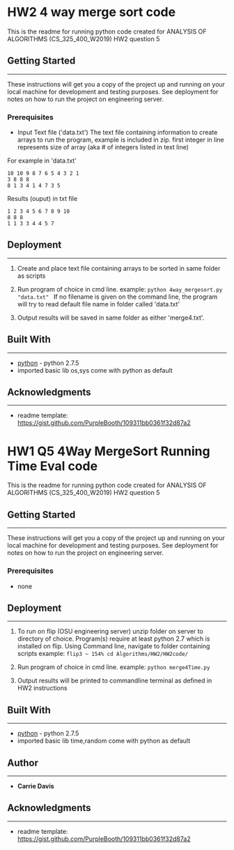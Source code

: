 # HW2 4 way merge sort code 

This is the readme for running python code created for ANALYSIS OF ALGORITHMS (CS_325_400_W2019) HW2 question 5

## Getting Started
---
These instructions will get you a copy of the project up and running on your local machine for development and testing purposes. See deployment for notes on how to run the project on engineering server.

### Prerequisites

- Input Text file ('data.txt') The text file containing information to create arrays to run the program, example is included in zip.
first integer in line represents size of array (aka # of integers listed in text line) 

For example in 'data.txt'
```
10 10 9 8 7 6 5 4 3 2 1
3 8 8 8
8 1 3 4 1 4 7 3 5
```
Results (ouput) in txt file
```
1 2 3 4 5 6 7 8 9 10
8 8 8
1 1 3 3 4 4 5 7
```
## Deployment
----

1) Create and place text file containing arrays to be sorted in same folder as scripts

2) Run program of choice in cmd line. example:  `python 4way_mergesort.py "data.txt" `
If no filename is given on the command line, the program will try to read default file name in folder called 'data.txt'

3) Output results will be saved in same folder as either 'merge4.txt'.   

## Built With
---
* [python](https://docs.python.org/) - python 2.7.5
* imported basic lib os,sys come with python as default

## Acknowledgments
---
* readme template: https://gist.github.com/PurpleBooth/109311bb0361f32d87a2

# HW1 Q5 4Way MergeSort Running Time Eval code 

This is the readme for running python code created for ANALYSIS OF ALGORITHMS (CS_325_400_W2019) HW2 question 5

## Getting Started
---
These instructions will get you a copy of the project up and running on your local machine for development and testing purposes. See deployment for notes on how to run the project on engineering server.

### Prerequisites
- none

## Deployment
----
1) To run on flip (OSU engineering server) unzip folder on server to directory of choice.  Program(s) require at least python 2.7 which is installed on flip. Using Command line, navigate to folder containing scripts example:
`flip3 ~ 154% cd Algorithms/HW2/HW2code/`

2) Run program of choice in cmd line. example:  `python merge4Time.py`

4) Output results will be printed to commandline terminal as defined in HW2 instructions

## Built With
---
* [python](https://docs.python.org/) - python 2.7.5
* imported basic lib time,random come with python as default

## Author
---
* **Carrie Davis**

## Acknowledgments
---
* readme template: https://gist.github.com/PurpleBooth/109311bb0361f32d87a2





